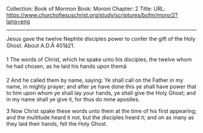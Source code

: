 Collection: Book of Mormon
Book: Moroni
Chapter: 2
Title: 
URL: https://www.churchofjesuschrist.org/study/scriptures/bofm/moro/2?lang=eng

---

Jesus gave the twelve Nephite disciples power to confer the gift of the Holy Ghost. About A.D.Â 401â21.

1 The words of Christ, which he spake unto his disciples, the twelve whom he had chosen, as he laid his hands upon themâ

2 And he called them by name, saying: Ye shall call on the Father in my name, in mighty prayer; and after ye have done this ye shall have power that to him upon whom ye shall lay your hands, ye shall give the Holy Ghost; and in my name shall ye give it, for thus do mine apostles.

3 Now Christ spake these words unto them at the time of his first appearing; and the multitude heard it not, but the disciples heard it; and on as many as they laid their hands, fell the Holy Ghost.
